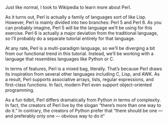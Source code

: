 Just like normal, I took to Wikipedia to learn more about Perl.

As it turns out, Perl is actually a family of languages sort of like Lisp. However, Perl is mainly divided into two branches: Perl 5 and Perl 6. As you can probably imagine, Perl 5 will be the language we’ll be using for this exercise. Perl 6 is actually a major deviation from the traditional language, so I’ll probably do a separate tutorial entirely for that language.

At any rate, Perl is a multi-paradigm language, so we’ll be diverging a bit from our functional trend in this tutorial. Instead, we’ll be working with a language that resembles languages like Python or C.

In terms of features, Perl is a mixed bag, literally. That’s because Perl draws its inspiration from several other languages including C, Lisp, and AWK. As a result, Perl supports associative arrays, lists, regular expressions, and first-class functions. In fact, modern Perl even support object-oriented programming.

As a fun tidbit, Perl differs dramatically from Python in terms of complexity. In fact, the creators of Perl live by the slogan “there’s more than one way to do it.” In contrary, the creators of Python prefer that “there should be one — and preferably only one — obvious way to do it“
